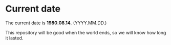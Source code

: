 # Current date

The current date is **1980.08.14.** (YYYY.MM.DD.)

This repository will be good when the world ends, so we will know how long it lasted.